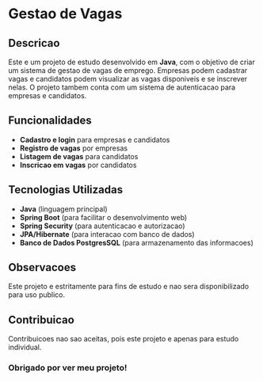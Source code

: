 # Gestao de Vagas

## Descricao

Este e um projeto de estudo desenvolvido em **Java**, com o objetivo de criar um sistema de gestao de vagas de emprego. Empresas podem cadastrar vagas e candidatos podem visualizar as vagas disponiveis e se inscrever nelas. O projeto tambem conta com um sistema de autenticacao para empresas e candidatos.

## Funcionalidades

- **Cadastro e login** para empresas e candidatos
- **Registro de vagas** por empresas
- **Listagem de vagas** para candidatos
- **Inscricao em vagas** por candidatos

## Tecnologias Utilizadas

- **Java** (linguagem principal)
- **Spring Boot** (para facilitar o desenvolvimento web)
- **Spring Security** (para autenticacao e autorizacao)
- **JPA/Hibernate** (para interacao com banco de dados)
- **Banco de Dados PostgresSQL** (para armazenamento das informacoes)

## Observacoes

Este projeto e estritamente para fins de estudo e nao sera disponibilizado para uso publico.

## Contribuicao

Contribuicoes nao sao aceitas, pois este projeto e apenas para estudo individual.

### Obrigado por ver meu projeto!
